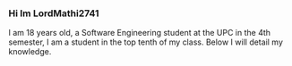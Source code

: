 ### Hi Im LordMathi2741
I am 18 years old, a Software Engineering student at the UPC in the 4th semester, I am a student in the top tenth of my class. Below I will detail my knowledge.
<!--
Personal Desription
-->
